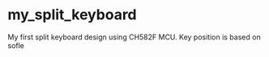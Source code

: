# my_split_keyboard
My first split keyboard design using CH582F MCU. Key position is based on sofle
